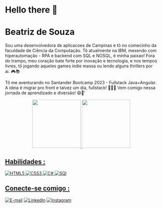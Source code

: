 # Hello there 🖖
# Beatriz de Souza

Sou uma desenvolvedora de aplicacoes de Campinas e tô no comecinho da faculdade de Ciência da Computação. Tô atualmente na IBM, mexendo com hiperautomação - RPA e backend com SQL e NOSQL, é minha paixao! Fora do trampo, meu coração bate forte por inovação e tecnologia, e nos tempos livres, tô jogando aqueles games indie massa ou lendo alguns thrillers por ai. 🎮📚

Tô me aventurando no Santander Bootcamp 2023 - Fullstack Java+Angular. A ideia é migrar pro front e talvez um dia, fullstack! 🚀👩‍💻 Vem comigo nessa jornada de aprendizado e diversão! 😄🌟'

<div align="center">
  <a href="https://github.com/souzatrixie">
  <img height="160em" src="https://github-readme-stats.vercel.app/api?username=souzatrixie&show_icons=true&theme=tokyonight&include_all_commits=true&count_private=true"/>
  <img height="160em" src="https://github-readme-stats.vercel.app/api/top-langs/?username=souzatrixie&layout=compact&langs_count=7&theme=tokyonight"/>
</div>

## Habilidades : 
![HTML5](https://img.shields.io/badge/HTML5-000?style=for-the-badge&logo=html5)
![CSS3](https://img.shields.io/badge/CSS3-000?style=for-the-badge&logo=css3&logoColor=264CE4)
![C#](https://img.shields.io/badge/C%23-000?style=for-the-badge&logo=c-sharp&logoColor=823085)
![SQl](https://img.shields.io/badge/Mysql-000?style=for-the-badge&logo=mysql&logoColor=823085)

## Conecte-se comigo : 
[![E-mail](https://img.shields.io/badge/-Email-000?style=for-the-badge&logo=microsoft-outlook&logoColor=FF00F6&color:FFF)](mailto:biamoreirasouza6@gmail.com)
[![LinkedIn](https://img.shields.io/badge/-LinkedIn-000?style=for-the-badge&logo=linkedin&logoColor=FF00F6&color:FFF)](https://www.linkedin.com/in/souzatrixie/)
[![Instagram](https://img.shields.io/badge/-Instagram-000?style=for-the-badge&logo=instagram&logoColor=FF00F6&color:FFF)](https://www.instagram.com/iosonobia/)
